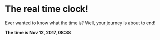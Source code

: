 # The real time clock!

Ever wanted to know what the time is? Well, your journey is about to end!

**The time is Nov 12, 2017, 08:38**